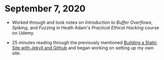 # September 7, 2020

- Worked through and took notes on *Introduction to Buffer Overflows*,
  *Spiking*, and *Fuzzing* in Heath Adam's *Practical Ethical Hacking*
course on Udemy.

- 25 minutes reading through the previously mentioned [Building a Static
  Site with Jekyll and
Github](https://programminghistorian.org/en/lessons/building-static-sites-with-jekyll-github-pages#what-are-static-sites-jekyll-etc--why-might-i-care-)
and began working on setting up my own site. 
